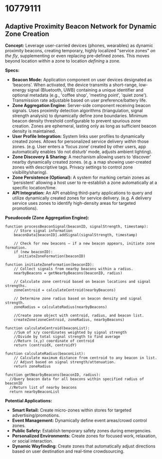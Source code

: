 # 10779111

## Adaptive Proximity Beacon Network for Dynamic Zone Creation

**Concept:** Leverage user-carried devices (phones, wearables) as dynamic proximity beacons, creating temporary, highly localized "service zones" *on the fly*, supplementing or even replacing pre-defined zones. This moves beyond location *within* a zone to location *defining* a zone.

**Specs:**

*   **Beacon Mode:** Application component on user devices designated as ‘beacons’. When activated, the device transmits a short-range, low-energy signal (Bluetooth, UWB) containing a unique identifier and optional metadata (e.g., 'coffee shop', 'meeting point', 'quiet zone'). Transmission rate adjustable based on user preference/battery life.
*   **Zone Aggregation Engine:** Server-side component receiving beacon signals. Uses proximity detection algorithms (triangulation, signal strength analysis) to dynamically define zone boundaries. Minimum beacon density threshold configurable to prevent spurious zone creation. Zones are ephemeral, lasting only as long as sufficient beacon density is maintained.
*   **User Profile Integration:** System links user profiles to dynamically created zones. Allows for personalized service delivery *within* those zones. (e.g. User enters a ‘focus zone’ created by other users, app automatically enables ‘do not disturb’ mode, adjusts ambient lighting).
*   **Zone Discovery & Sharing:** A mechanism allowing users to ‘discover’ nearby dynamically created zones. (e.g. a map showing user-created zones with descriptive tags.  Privacy settings to control zone visibility/sharing).
*   **Zone Persistence (Optional):** A system for marking certain zones as 'persistent' allowing a host user to re-establish a zone automatically at a specific location/time.
*   **API Integration:** An API enabling third-party applications to query and utilize dynamically created zones for service delivery. (e.g. A delivery service uses zones to identify high-density areas for targeted promotions).

**Pseudocode (Zone Aggregation Engine):**

```
function processBeaconSignal(beaconID, signalStrength, timestamp):
    // Store signal information
    beaconData[beaconID].addSignal(signalStrength, timestamp)

    // Check for new beacons – if a new beacon appears, initiate zone formation.
    if (new beaconID):
      initiateZoneFormation(beaconID)

function initiateZoneFormation(beaconID):
    // Collect signals from nearby beacons within a radius.
    nearbyBeacons = getNearbyBeacons(beaconID, radius)

    // Calculate zone centroid based on beacon locations and signal strengths.
    zoneCentroid = calculateCentroid(nearbyBeacons)

    // Determine zone radius based on beacon density and signal strength.
    zoneRadius = calculateRadius(nearbyBeacons)

    //Create zone object with centroid, radius, and beacon list.
    createZone(zoneCentroid, zoneRadius, nearbyBeacons)

function calculateCentroid(beaconList):
    //Sum of x/y coordinates weighted by signal strength
    //Divide by total signal strength to find average
    //Return (x,y) coordinate of centroid
    return (centroidX, centroidY)

function calculateRadius(beaconList):
    // Calculate maximum distance from centroid to any beacon in list.
    // Adjust based on signal strength/attenuation.
    return zoneRadius

function getNearbyBeacons(beaconID, radius):
  //Query beacon data for all beacons within specified radius of beaconID
  //Return list of nearby beacons
  return nearbyBeaconList
```

**Potential Applications:**

*   **Smart Retail:** Create micro-zones within stores for targeted advertising/promotions.
*   **Event Management:** Dynamically define event areas/crowd control zones.
*   **Public Safety:** Establish temporary safety zones during emergencies.
*   **Personalized Environments:** Create zones for focused work, relaxation, or social interaction.
*   **Dynamic Wayfinding**: Create zones that automatically adjust directions based on user destination and real-time crowdsourcing.